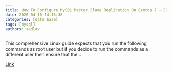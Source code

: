 ```yaml
---
title: How To Configure MySQL Master Slave Replication On Centos 7 - CODESPOSTS.COM
date: 2020-04-10 14:16:38
categories: [data base]
tags: [mysql]
authors: sedlav
---
```


This comprehensive Linux guide expects that you run the following commands as root user but if you decide to run the commands as a different user then ensure that the...

[Link](https://codesposts.com/ry5gLanx)
